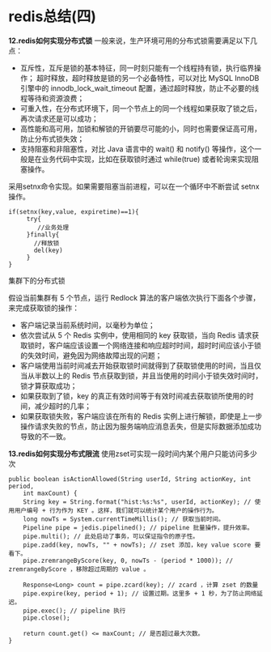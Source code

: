 # redis总结(四)
**12.redis如何实现分布式锁**
一般来说，生产环境可用的分布式锁需要满足以下几点：
- 互斥性，互斥是锁的基本特征，同一时刻只能有一个线程持有锁，执行临界操作；
超时释放，超时释放是锁的另一个必备特性，可以对比 MySQL InnoDB 引擎中的 innodb_lock_wait_timeout 配置，通过超时释放，防止不必要的线程等待和资源浪费；
- 可重入性，在分布式环境下，同一个节点上的同一个线程如果获取了锁之后，再次请求还是可以成功；
- 高性能和高可用，加锁和解锁的开销要尽可能的小，同时也需要保证高可用，防止分布式锁失效；
- 支持阻塞和非阻塞性，对比 Java 语言中的 wait() 和 notify() 等操作，这个一般是在业务代码中实现，比如在获取锁时通过 while(true) 或者轮询来实现阻塞操作。

采用setnx命令实现。如果需要阻塞当前进程，可以在一个循环中不断尝试 setnx 操作。
```
if(setnx(key,value, expiretime)==1){
     try{
        //业务处理
     }finally{
       //释放锁
       del(key)
     }
}
```

集群下的分布式锁

假设当前集群有 5 个节点，运行 Redlock 算法的客户端依次执行下面各个步骤，来完成获取锁的操作：
- 客户端记录当前系统时间，以毫秒为单位；
- 依次尝试从 5 个 Redis 实例中，使用相同的 key 获取锁，当向 Redis 请求获取锁时，客户端应该设置一个网络连接和响应超时时间，超时时间应该小于锁的失效时间，避免因为网络故障出现的问题；
- 客户端使用当前时间减去开始获取锁时间就得到了获取锁使用的时间，当且仅当从半数以上的 Redis 节点获取到锁，并且当使用的时间小于锁失效时间时，锁才算获取成功；
- 如果获取到了锁，key 的真正有效时间等于有效时间减去获取锁所使用的时间，减少超时的几率；
- 如果获取锁失败，客户端应该在所有的 Redis 实例上进行解锁，即使是上一步操作请求失败的节点，防止因为服务端响应消息丢失，但是实际数据添加成功导致的不一致。

**13.redis如何实现分布式限流**
使用zset可实现一段时间内某个用户只能访问多少次

```
public boolean isActionAllowed(String userId, String actionKey, int period,
    int maxCount) {
    String key = String.format("hist:%s:%s", userId, actionKey); // 使用用户编号 + 行为作为 KEY 。这样，我们就可以统计某个用户的操作行为。
    long nowTs = System.currentTimeMillis(); // 获取当前时间。
    Pipeline pipe = jedis.pipelined(); // pipeline 批量操作，提升效率。
    pipe.multi(); // 此处启动了事务，可以保证指令的原子性。
    pipe.zadd(key, nowTs, "" + nowTs); // zset 添加，key value score 要看下。
    pipe.zremrangeByScore(key, 0, nowTs - (period * 1000)); // zremrangeByScore ，移除超过周期的 value 。

    Response<Long> count = pipe.zcard(key); // zcard ，计算 zset 的数量
    pipe.expire(key, period + 1); // 设置过期。这里多 + 1 秒，为了防止网络延迟。
    pipe.exec(); // pipeline 执行
    pipe.close();

    return count.get() <= maxCount; // 是否超过最大次数。
}
```



